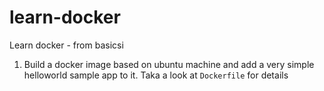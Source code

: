 # learn-docker
Learn docker - from basicsi


1. Build a docker image based on ubuntu machine and add a very simple helloworld sample app to it. Taka a look at `Dockerfile` for details

